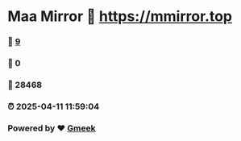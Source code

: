 # Maa Mirror :link: https://mmirror.top 
### :page_facing_up: [9](https://mmirror.top/tag.html) 
### :speech_balloon: 0 
### :hibiscus: 28468 
### :alarm_clock: 2025-04-11 11:59:04 
### Powered by :heart: [Gmeek](https://github.com/Meekdai/Gmeek)
